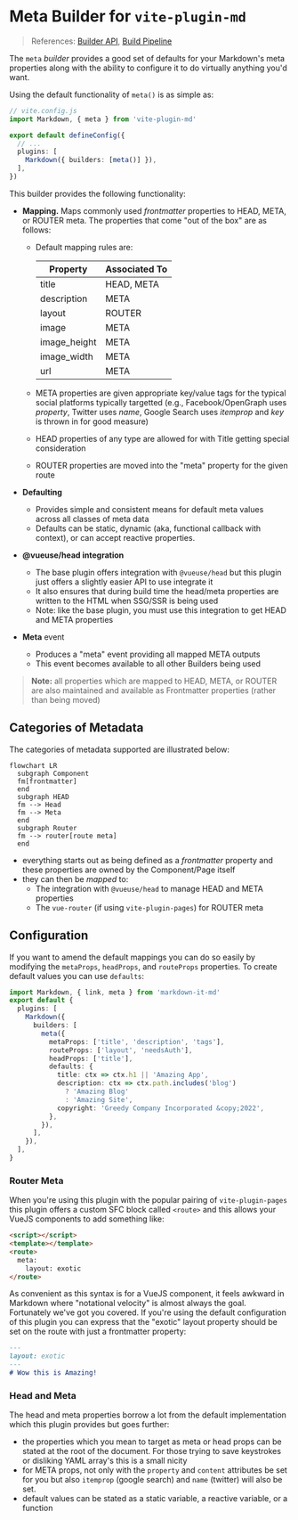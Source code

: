 # Meta Builder  for `vite-plugin-md`
> References: [Builder API](./BuilderApi.md), [Build Pipeline](./BuildPipeline.md)

The `meta` _builder_ provides a good set of defaults for your Markdown's meta properties along with the ability to configure it to do virtually anything you'd want.

Using the default functionality of `meta()` is as simple as:

```ts
// vite.config.js
import Markdown, { meta } from 'vite-plugin-md'

export default defineConfig({
  // ...
  plugins: [
    Markdown({ builders: [meta()] }),
  ],
})
```

This builder provides the following functionality:

- **Mapping.** Maps commonly used _frontmatter_ properties to HEAD, META, or ROUTER meta. The properties that come "out of the box" are as follows:

    - Default mapping rules are:

        | Property     | Associated To |
        | ------------ | ------------- |
        | title        | HEAD, META    |
        | description  | META          |
        | layout       | ROUTER        |
        | image        | META          |
        | image_height | META          |
        | image_width  | META          |
        | url          | META          |

    - META properties are given appropriate key/value tags for the typical social platforms typically targetted (e.g., Facebook/OpenGraph uses _property_, Twitter uses _name_, Google Search uses _itemprop_ and _key_ is thrown in for good measure)
    - HEAD properties of any type are allowed for with Title getting special consideration
    - ROUTER properties are moved into the "meta" property for the given route
- **Defaulting**
    - Provides simple and consistent means for default meta values across all classes of meta data
    - Defaults can be static, dynamic (aka, functional callback with context), or can accept reactive properties.
- **@vueuse/head integration**
    - The base plugin offers integration with `@vueuse/head` but this plugin just offers a slightly easier API to use integrate it
    - It also ensures that during build time the head/meta properties are written to the HTML when SSG/SSR is being used
    - Note: like the base plugin, you must use this integration to get HEAD and META properties
- **Meta** event
    - Produces a "meta" event providing all mapped META outputs
    - This event becomes available to all other Builders being used

> **Note:** all properties which are mapped to HEAD, META, or ROUTER are also maintained and available as Frontmatter properties (rather than being moved)

## Categories of Metadata

The categories of metadata supported are illustrated below:

```mermaid
flowchart LR
  subgraph Component
  fm[frontmatter]
  end
  subgraph HEAD
  fm --> Head
  fm --> Meta
  end
  subgraph Router
  fm --> router[route meta]
  end
```

- everything starts out as being defined as a _frontmatter_ property and these properties are owned by the Component/Page itself
- they can then be _mapped_ to:
  - The integration with `@vueuse/head` to manage HEAD and META properties
  - The `vue-router` (if using `vite-plugin-pages`) for ROUTER meta

## Configuration

If you want to amend the default mappings you can do so easily by modifying the `metaProps`, `headProps`, and `routeProps` properties. To create default values you can use `defaults`:

```ts
import Markdown, { link, meta } from 'markdown-it-md'
export default {
  plugins: [
    Markdown({
      builders: [
        meta({
          metaProps: ['title', 'description', 'tags'],
          routeProps: ['layout', 'needsAuth'],
          headProps: ['title'],
          defaults: {
            title: ctx => ctx.h1 || 'Amazing App',
            description: ctx => ctx.path.includes('blog')
              ? 'Amazing Blog'
              : 'Amazing Site',
            copyright: 'Greedy Company Incorporated &copy;2022',
          },
        }),
      ],
    }),
  ],
}
```

### Router Meta

When you're using this plugin with the popular pairing of `vite-plugin-pages` this plugin offers a custom SFC block called `<route>` and this allows your VueJS components to add something like:

```html
<script></script>
<template></template>
<route>
  meta:
    layout: exotic
</route>
```

As convenient as this syntax is for a VueJS component, it feels awkward in Markdown where "notational velocity" is almost always the goal. Fortunately we've got you covered. If you're using the default configuration of this plugin you can express that the "exotic" layout property should be set on the route with just a frontmatter property:

```md
---
layout: exotic
---
# Wow this is Amazing!
```

### Head and Meta

The head and meta properties borrow a lot from the default implementation which this plugin provides but goes further:

- the properties which you mean to target as meta or head props can be stated at the root of the document. For those trying to save keystrokes or disliking YAML array's this is a small nicity
- for META props, not only with the `property` and `content` attributes be set for you but also `itemprop` (google search) and `name` (twitter) will also be set.
- default values can be stated as a static variable, a reactive variable, or a function


